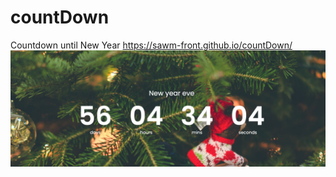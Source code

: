 # countDown
Countdown until New Year
https://sawm-front.github.io/countDown/
![site pic](newyear.png)
